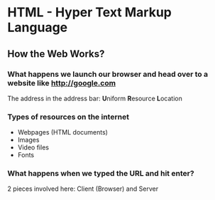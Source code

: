 # HTML - Hyper Text Markup Language

## How the Web Works?
### What happens we launch our browser and head over to a website like http://google.com
The address in the address bar: <strong>U</strong>niform <strong>R</strong>esource <strong>L</strong>ocation

### Types of resources on the internet
- Webpages (HTML documents)
- Images
- Video files
- Fonts

### What happens when we typed the URL and hit enter? 
2 pieces involved here: Client (Browser) and Server
